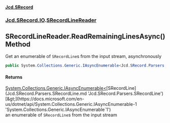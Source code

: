 #### [Jcd.SRecord](index.md 'index')
### [Jcd.SRecord.IO](Jcd.SRecord.IO.md 'Jcd.SRecord.IO').[SRecordLineReader](Jcd.SRecord.IO.SRecordLineReader.md 'Jcd.SRecord.IO.SRecordLineReader')

## SRecordLineReader.ReadRemainingLinesAsync() Method

Get an enumerable of `SRecordLine`s from the input stream, asynchronously

```csharp
public System.Collections.Generic.IAsyncEnumerable<Jcd.SRecord.Parsers.SRecordLine> ReadRemainingLinesAsync();
```

#### Returns
[System.Collections.Generic.IAsyncEnumerable&lt;](https://docs.microsoft.com/en-us/dotnet/api/System.Collections.Generic.IAsyncEnumerable-1 'System.Collections.Generic.IAsyncEnumerable`1')[SRecordLine](Jcd.SRecord.Parsers.SRecordLine.md 'Jcd.SRecord.Parsers.SRecordLine')[&gt;](https://docs.microsoft.com/en-us/dotnet/api/System.Collections.Generic.IAsyncEnumerable-1 'System.Collections.Generic.IAsyncEnumerable`1')  
an enumerable of `SRecordLine`s from the input stream